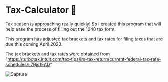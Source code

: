 # Tax-Calculator 🤔 
Tax season is approaching really quickly! So I created this program that will help ease the process of filling out the 1040 tax form. 

This program has adjusted tax brackets and tax rates for filing taxes that are due this coming April 2023. 

The tax brackets and tax rates were obtained from "https://turbotax.intuit.com/tax-tips/irs-tax-return/current-federal-tax-rate-schedules/L7Bjs1EAD" 

![Capture](https://user-images.githubusercontent.com/62251927/210900135-5ef42248-ccd2-4620-b8c0-835d62cfe3ee.PNG)
